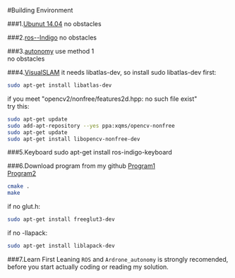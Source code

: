 #Building Environment

###1.[Ubunut 14.04](http://my.oschina.net/zhaoqian/blog/406536 "or 12.04")
no obstacles<br>

###2.[ros--Indigo](http://www.jianshu.com/p/04be841e2293 "or Hydro")
no obstacles<br>

###3.[autonomy](http://ardrone-autonomy.readthedocs.io/en/latest/installation.html)
use method 1<br>
no obstacles<br>

###4.[VisualSLAM](https://github.com/danping/LibVisualSLAM)
it needs libatlas-dev, so install sudo libatlas-dev first:<br>
```Bash
sudo apt-get install libatlas-dev
```
if you meet "opencv2/nonfree/features2d.hpp: no such file exist"<br>
try this:<br>
```Bash
sudo apt-get update
sudo add-apt-repository --yes ppa:xqms/opencv-nonfree
sudo apt-get update
sudo apt-get install libopencv-nonfree-dev
```

###5.Keyboard
sudo apt-get install ros-indigo-keyboard<br>

###6.Download program from my github
[Program1](https://github.com/MozhiJiawei/Ardrone_L-H)<br>
[Program2](https://github.com/MozhiJiawei/Ardrone_2)<br>
```Bash
cmake .
make
```
if no glut.h:<br>
```Bash
sudo apt-get install freeglut3-dev
```
if no -llapack:<br>
```Bash
sudo apt-get install liblapack-dev
```
###7.Learn First
Leaning `ROS` and `Ardrone_autonomy` is strongly recomended, before you start actually coding or reading my solution.
